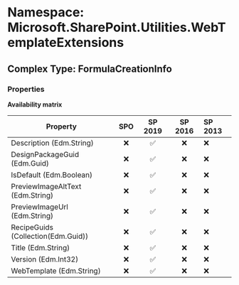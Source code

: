 # Namespace: Microsoft.SharePoint.Utilities.WebTemplateExtensions

## Complex Type: FormulaCreationInfo

### Properties

**Availability matrix**

Property | SPO | SP 2019 | SP 2016 | SP 2013
----------|:---:|:-------:|:-------:|:-------
Description (Edm.String) | ❌ | ✅ | ❌ | ❌
DesignPackageGuid (Edm.Guid) | ❌ | ✅ | ❌ | ❌
IsDefault (Edm.Boolean) | ❌ | ✅ | ❌ | ❌
PreviewImageAltText (Edm.String) | ❌ | ✅ | ❌ | ❌
PreviewImageUrl (Edm.String) | ❌ | ✅ | ❌ | ❌
RecipeGuids (Collection(Edm.Guid)) | ❌ | ✅ | ❌ | ❌
Title (Edm.String) | ❌ | ✅ | ❌ | ❌
Version (Edm.Int32) | ❌ | ✅ | ❌ | ❌
WebTemplate (Edm.String) | ❌ | ✅ | ❌ | ❌